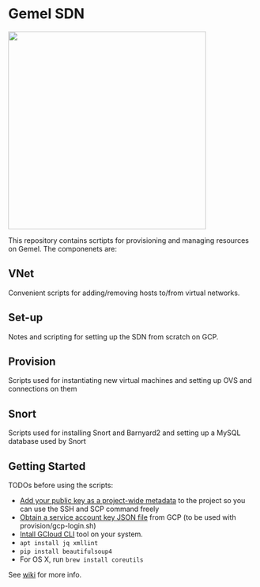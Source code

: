 Gemel SDN
=========

<img src="https://a2-images.myspacecdn.com/images04/12/bf743f21408a4ec8938448a10700602d/full.jpg" width="400"></img>

This repository contains scrtipts for provisioning and managing resources on Gemel. The componenets are:

VNet
----
Convenient scripts for adding/removing hosts to/from virtual networks.

Set-up
------
Notes and scripting for setting up the SDN from scratch on GCP.

Provision
---------
Scripts used for instantiating new virtual machines and setting up OVS and connections on them

Snort
---------
Scripts used for installing Snort and Barnyard2 and setting up a MySQL database used by Snort

Getting Started
---------------

TODOs before using the scripts:

* [Add your public key as a project-wide metadata](https://cloud.google.com/compute/docs/storing-retrieving-metadata#projectwide) to the project so you can use the SSH and SCP command freely
* [Obtain a service account key JSON file](https://cloud.google.com/iam/docs/creating-managing-service-account-keys) from GCP (to be used with provision/gcp-login.sh)
* [Intall GCloud CLI](https://devopscube.com/setup-google-cloud-clisdk/) tool on your system.
* `apt install jq xmllint`
* `pip install beautifulsoup4`
* For OS X, run `brew install coreutils`

See [wiki](https://github.com/simorgh-project/gemel-sdn/wiki/) for more info.

